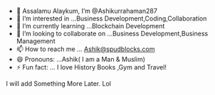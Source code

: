 - 👋 Assalamu Alaykum, I’m @Ashikurrahaman287
- 👀 I’m interested in ...Business Development,Coding,Collaboration
- 🌱 I’m currently learning ...Blockchain Development
- 💞️ I’m looking to collaborate on ...Business Development,Business Management 
- 📫 How to reach me ... Ashik@spudblocks.com
- 😄 Pronouns: ...Ashik( I am a Man & Muslim)
- ⚡ Fun fact: ... I love History Books ,Gym and Travel!

<!---
Ashikurrahaman287/Ashikurrahaman287 is a ✨ special ✨ repository because its `README.md` (this file) appears on your GitHub profile.
You can click the Preview link to take a look at your changes.
--->

I will add Something More Later. Lol 
